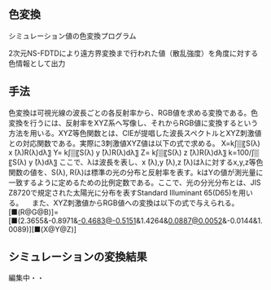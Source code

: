 ## 色変換
シミュレーション値の色変換プログラム

2次元NS-FDTDにより遠方界変換まで行われた値（散乱強度）を角度に対する色情報として出力

## 手法
色変換は可視光線の波長ごとの各反射率から、RGB値を求める変換である。色変換を行うには、反射率をXYZ系へ写像し、それからRGB値に変換するという方法を用いる。XYZ等色関数とは、CIEが提唱した波長スペクトルとXYZ刺激値との対応関数である。実際に3刺激値XYZ値は以下の式で求める。
X=k∫▒〖S(λ) x ̂(λ)R(λ)dλ〗
Y= k∫▒〖S(λ) y ̂(λ)R(λ)dλ〗
Z= k∫▒〖S(λ) z ̂(λ)R(λ)dλ〗
k=100/∫▒〖S(λ) y ̂(λ)dλ〗
ここで、λは波長を表し、x ̂(λ),y ̂(λ),z ̂(λ)はλに対するx,y,z等色関数の値を、S(λ), R(λ)は標準の光の分布と反射率を表す。kはYの値が測光量に一致するように定めるための比例定数である。ここで、光の分光分布とは、JIS Z8720で規定された太陽光に分布を表すStandard Illuminant 65(D65)を用いる。
　また、XYZ刺激値からRGB値への変換は以下の式で与えられる。
[■(R@G@B)]=[■(2.3655&-0.8971&-0.4683@-0.5151&1.4264&0.0887@0.0052&-0.0144&1.0089)][■(X@Y@Z)] 



## シミュレーションの変換結果
編集中・・
